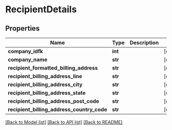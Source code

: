 # RecipientDetails

## Properties
Name | Type | Description | Notes
------------ | ------------- | ------------- | -------------
**company_idfk** | **int** |  | [optional] 
**company_name** | **str** |  | [optional] 
**recipient_formatted_billing_address** | **str** |  | [optional] 
**recipient_billing_address_line** | **str** |  | [optional] 
**recipient_billing_address_city** | **str** |  | [optional] 
**recipient_billing_address_state** | **str** |  | [optional] 
**recipient_billing_address_post_code** | **str** |  | [optional] 
**recipient_billing_address_country_code** | **str** |  | [optional] 

[[Back to Model list]](../README.md#documentation-for-models) [[Back to API list]](../README.md#documentation-for-api-endpoints) [[Back to README]](../README.md)



